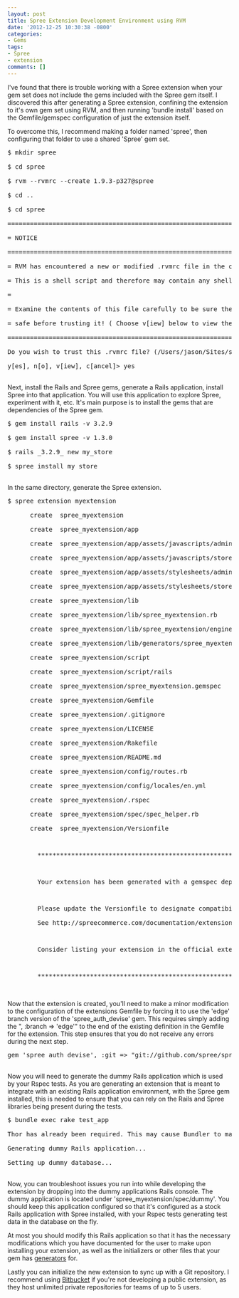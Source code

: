 ```yaml
---
layout: post
title: Spree Extension Development Environment using RVM
date: '2012-12-25 10:30:38 -0800'
categories:
- Gems
tags:
- Spree
- extension
comments: []
---
```

<p>I've found that there is trouble working with a Spree extension when your gem set does not include the gems included with the Spree gem itself. I discovered this after generating a Spree extension, confining the extension to it's own gem set using RVM, and then running 'bundle install' based on the Gemfile/gemspec configuration of just the extension itself.</p>
<p>To overcome this, I recommend making a folder named 'spree', then configuring that folder to use a shared 'Spree' gem set.</p>
<pre class="brush:shell">$ mkdir spree<br />
$ cd spree<br />
$ rvm --rvmrc --create 1.9.3-p327@spree<br />
$ cd ..<br />
$ cd spree<br />
====================================================================================<br />
= NOTICE                                                                           =<br />
====================================================================================<br />
= RVM has encountered a new or modified .rvmrc file in the current directory       =<br />
= This is a shell script and therefore may contain any shell commands.             =<br />
=                                                                                  =<br />
= Examine the contents of this file carefully to be sure the contents are          =<br />
= safe before trusting it! ( Choose v[iew] below to view the contents )            =<br />
====================================================================================<br />
Do you wish to trust this .rvmrc file? (/Users/jason/Sites/spree/.rvmrc)<br />
y[es], n[o], v[iew], c[ancel]> yes</pre><br />
Next, install the Rails and Spree gems, generate a Rails application, install Spree into that application. You will use this application to explore Spree, experiment with it, etc. It's main purpose is to install the gems that are dependencies of the Spree gem.</p>
<pre class="brush:shell">$ gem install rails -v 3.2.9<br />
$ gem install spree -v 1.3.0<br />
$ rails _3.2.9_ new my_store<br />
$ spree install my_store</pre><br />
In the same directory, generate the Spree extension.</p>
<pre class="brush:shell">$ spree extension myextension<br />
      create  spree_myextension<br />
      create  spree_myextension/app<br />
      create  spree_myextension/app/assets/javascripts/admin/spree_myextension.js<br />
      create  spree_myextension/app/assets/javascripts/store/spree_myextension.js<br />
      create  spree_myextension/app/assets/stylesheets/admin/spree_myextension.css<br />
      create  spree_myextension/app/assets/stylesheets/store/spree_myextension.css<br />
      create  spree_myextension/lib<br />
      create  spree_myextension/lib/spree_myextension.rb<br />
      create  spree_myextension/lib/spree_myextension/engine.rb<br />
      create  spree_myextension/lib/generators/spree_myextension/install/install_generator.rb<br />
      create  spree_myextension/script<br />
      create  spree_myextension/script/rails<br />
      create  spree_myextension/spree_myextension.gemspec<br />
      create  spree_myextension/Gemfile<br />
      create  spree_myextension/.gitignore<br />
      create  spree_myextension/LICENSE<br />
      create  spree_myextension/Rakefile<br />
      create  spree_myextension/README.md<br />
      create  spree_myextension/config/routes.rb<br />
      create  spree_myextension/config/locales/en.yml<br />
      create  spree_myextension/.rspec<br />
      create  spree_myextension/spec/spec_helper.rb<br />
      create  spree_myextension/Versionfile</p>
<p>        ********************************************************************************</p>
<p>        Your extension has been generated with a gemspec dependency on Spree 1.3.0.</p>
<p>        Please update the Versionfile to designate compatibility with different versions of Spree.<br />
        See http://spreecommerce.com/documentation/extensions.html#versionfile</p>
<p>        Consider listing your extension in the official extension registry http://spreecommerce.com/extensions"</p>
<p>        ********************************************************************************</pre><br />
Now that the extension is created, you'll need to make a minor modification to the configuration of the extensions Gemfile by forcing it to use the 'edge' branch version of the 'spree_auth_devise' gem. This requires simply adding the ", :branch => 'edge'" to the end of the existing definition in the Gemfile for the extension. This step ensures that you do not receive any errors during the next step.</p>
<pre class="brush:shell">gem 'spree_auth_devise', :git => "git://github.com/spree/spree_auth_devise", :branch => 'edge'</pre><br />
Now you will need to generate the dummy Rails application which is used by your Rspec tests. As you are generating an extension that is meant to integrate with an existing Rails application environment, with the Spree gem installed, this is needed to ensure that you can rely on the Rails and Spree libraries being present during the tests.</p>
<pre class="brush:shell">$ bundle exec rake test_app<br />
Thor has already been required. This may cause Bundler to malfunction in unexpected ways.<br />
Generating dummy Rails application...<br />
Setting up dummy database...</pre><br />
Now, you can troubleshoot issues you run into while developing the extension by dropping into the dummy applications Rails console. The dummy application is located under 'spree_myextension/spec/dummy'. You should keep this application configured so that it's configured as a stock Rails application with Spree installed, with your Rspec tests generating test data in the database on the fly.</p>
<p>At most you should modify this Rails application so that it has the necessary modifications which you have documented for the user to make upon installing your extension, as well as the initializers or other files that your gem has <a href="http://guides.rubyonrails.org/generators.html" target="_blank">generators</a> for.</p>
<p>Lastly you can initialize the new extension to sync up with a Git repository. I recommend using <a href="https://bitbucket.org/" target="_blank">Bitbucket</a> if you're not developing a public extension, as they host unlimited private repositories for teams of up to 5 users.</p>

